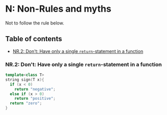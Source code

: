 # N: Non-Rules and myths
Not to follow the rule below.

## Table of contents
* [NR.2: Don't: Have only a single `return`-statement in a function](#nr2-dont-have-only-a-single-return-statement-in-a-function)

### NR.2: Don't: Have only a single `return`-statement in a function
```cpp
template<class T>
string sign(T x){
  if (x < 0)
    return "negative";
  else if (x > 0)
    return "positive";
  return "zero";
}
```
